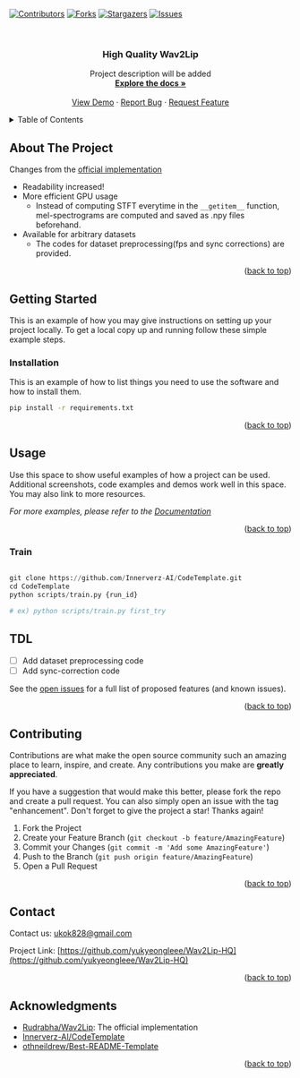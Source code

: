<div id="top"></div>
<!--
*** Thanks for checking out the Best-README-Template. If you have a suggestion
*** that would make this better, please fork the repo and create a pull request
*** or simply open an issue with the tag "enhancement".
*** Don't forget to give the project a star!
*** Thanks again! Now go create something AMAZING! :D
-->



<!-- PROJECT SHIELDS -->
<!--
*** I'm using markdown "reference style" links for readability.
*** Reference links are enclosed in brackets [ ] instead of parentheses ( ).
*** See the bottom of this document for the declaration of the reference variables
*** for contributors-url, forks-url, etc. This is an optional, concise syntax you may use.
*** https://www.markdownguide.org/basic-syntax/#reference-style-links
-->
[![Contributors][contributors-shield]][contributors-url]
[![Forks][forks-shield]][forks-url]
[![Stargazers][stars-shield]][stars-url]
[![Issues][issues-shield]][issues-url]



<!-- PROJECT LOGO -->
<br />
<div align="center">
  <a href="https://github.com/yukyeongleee/Wav2Lip-HQ">
    <!-- <img src="assets/templates/logo.png" alt="Logo" width="80" height="80"> -->
  </a>

<h3 align="center">High Quality Wav2Lip</h3>

  <p align="center">
    Project description will be added
    <br />
    <a href="https://github.com/yukyeongleee/Wav2Lip-HQ"><strong>Explore the docs »</strong></a>
    <br />
    <br />
    <a href="https://github.com/yukyeongleee/Wav2Lip-HQ">View Demo</a>
    ·
    <a href="https://github.com/Wav2Lip-HQ/issues">Report Bug</a>
    ·
    <a href="https://github.com/yukyeongleee/Wav2Lip-HQ/issues">Request Feature</a>
  </p>
</div>



<!-- TABLE OF CONTENTS -->
<details>
  <summary>Table of Contents</summary>
  <ol>
    <li>
      <a href="#about-the-project">About The Project</a>
    </li>
    <li>
      <a href="#getting-started">Getting Started</a>
      <ul>
        <li><a href="#installation">Installation</a></li>
      </ul>
    </li>
    <li><a href="#usage">Usage</a></li>
    <li><a href="#tdl">TDL</a></li>
    <li><a href="#contributing">Contributing</a></li>
    <li><a href="#contact">Contact</a></li>
    <li><a href="#acknowledgments">Acknowledgments</a></li>
  </ol>
</details>



<!-- ABOUT THE PROJECT -->
## About The Project

<!-- [![Product Name Screen Shot][product-screenshot]](https://example.com) -->

Changes from the [official implementation](https://github.com/Rudrabha/Wav2Lip)
- Readability increased!
- More efficient GPU usage
  - Instead of computing STFT everytime in the `__getitem__` function, mel-spectrograms are computed and saved as .npy files beforehand.
- Available for arbitrary datasets
  - The codes for dataset preprocessing(fps and sync corrections) are provided. 

<p align="right">(<a href="#top">back to top</a>)</p>



<!-- GETTING STARTED -->
## Getting Started

This is an example of how you may give instructions on setting up your project locally.
To get a local copy up and running follow these simple example steps.

### Installation

This is an example of how to list things you need to use the software and how to install them.

```sh
pip install -r requirements.txt
```

<p align="right">(<a href="#top">back to top</a>)</p>



<!-- USAGE EXAMPLES -->
## Usage

Use this space to show useful examples of how a project can be used. Additional screenshots, code examples and demos work well in this space. You may also link to more resources.

_For more examples, please refer to the [Documentation](https://example.com)_

<p align="right">(<a href="#top">back to top</a>)</p>

### Train

```python

git clone https://github.com/Innerverz-AI/CodeTemplate.git
cd CodeTemplate 
python scripts/train.py {run_id}

# ex) python scripts/train.py first_try
```


<!-- TDL -->
## TDL

- [ ] Add dataset preprocessing code
- [ ] Add sync-correction code

See the [open issues](https://github.com/Innerverz-AI/CodeTemplate/issues) for a full list of proposed features (and known issues).

<p align="right">(<a href="#top">back to top</a>)</p>


<!-- CONTRIBUTING -->
## Contributing

Contributions are what make the open source community such an amazing place to learn, inspire, and create. Any contributions you make are **greatly appreciated**.

If you have a suggestion that would make this better, please fork the repo and create a pull request. You can also simply open an issue with the tag "enhancement".
Don't forget to give the project a star! Thanks again!

1. Fork the Project
2. Create your Feature Branch (`git checkout -b feature/AmazingFeature`)
3. Commit your Changes (`git commit -m 'Add some AmazingFeature'`)
4. Push to the Branch (`git push origin feature/AmazingFeature`)
5. Open a Pull Request

<p align="right">(<a href="#top">back to top</a>)</p>


<!-- CONTACT -->
## Contact

Contact us: ukok828@gmail.com

Project Link: [https://github.com/yukyeongleee/Wav2Lip-HQ](https://github.com/yukyeongleee/Wav2Lip-HQ)

<p align="right">(<a href="#top">back to top</a>)</p>


<!-- ACKNOWLEDGMENTS -->
## Acknowledgments

* [Rudrabha/Wav2Lip](https://github.com/Rudrabha/Wav2Lip): The official implementation
* [Innerverz-AI/CodeTemplate](https://github.com/Innerverz-AI/CodeTemplate)
* [othneildrew/Best-README-Template](https://github.com/othneildrew/Best-README-Template)

<p align="right">(<a href="#top">back to top</a>)</p>


<!-- MARKDOWN LINKS & IMAGES -->
<!-- https://www.markdownguide.org/basic-syntax/#reference-style-links -->
[contributors-shield]: https://img.shields.io/github/contributors/yukyeongleee/Wav2Lip-HQ.svg?style=for-the-badge
[contributors-url]: https://github.com/yukyeongleee/Wav2Lip-HQ/graphs/contributors
[forks-shield]: https://img.shields.io/github/forks/Iyukyeongleee/Wav2Lip-HQ.svg?style=for-the-badge
[forks-url]: https://github.com/yukyeongleee/Wav2Lip-HQ/network/members
[stars-shield]: https://img.shields.io/github/stars/yukyeongleee/Wav2Lip-HQ.svg?style=for-the-badge
[stars-url]: https://github.com/yukyeongleee/Wav2Lip-HQ/stargazers
[issues-shield]: https://img.shields.io/github/issues/yukyeongleee/Wav2Lip-HQ.svg?style=for-the-badge
[issues-url]: https://github.com/yukyeongleee/Wav2Lip-HQ/issues
[product-screenshot]: images/screenshot.png
